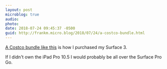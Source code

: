 ```yaml
---
layout: post
microblog: true
audio: 
photo: 
date: 2018-07-24 09:45:37 -0500
guid: http://frankm.micro.blog/2018/07/24/a-costco-bundle.html
---
```

[A Costco bundle like this](https://www.costco.com/Microsoft-Surface-Go-Bundle---Intel-Pentium---1800-x-1200-Display---Windows-10-in-S-Mode---Surface-Type-Cover.product.100428070.html) is how I purchased my Surface 3. 

If I didn't own the iPad Pro 10.5 I would probably be all over the Surface Pro Go.
